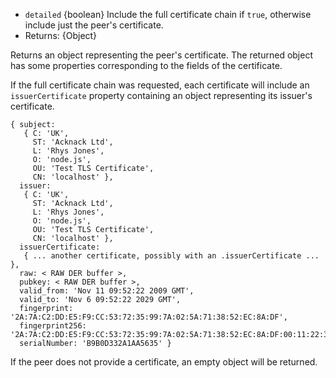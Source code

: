 <!-- YAML
added: v0.11.4
-->

* `detailed` {boolean} Include the full certificate chain if `true`, otherwise
  include just the peer's certificate.
* Returns: {Object}

Returns an object representing the peer's certificate. The returned object has
some properties corresponding to the fields of the certificate.

If the full certificate chain was requested, each certificate will include an
`issuerCertificate` property containing an object representing its issuer's
certificate.

```text
{ subject:
   { C: 'UK',
     ST: 'Acknack Ltd',
     L: 'Rhys Jones',
     O: 'node.js',
     OU: 'Test TLS Certificate',
     CN: 'localhost' },
  issuer:
   { C: 'UK',
     ST: 'Acknack Ltd',
     L: 'Rhys Jones',
     O: 'node.js',
     OU: 'Test TLS Certificate',
     CN: 'localhost' },
  issuerCertificate:
   { ... another certificate, possibly with an .issuerCertificate ... },
  raw: < RAW DER buffer >,
  pubkey: < RAW DER buffer >,
  valid_from: 'Nov 11 09:52:22 2009 GMT',
  valid_to: 'Nov 6 09:52:22 2029 GMT',
  fingerprint: '2A:7A:C2:DD:E5:F9:CC:53:72:35:99:7A:02:5A:71:38:52:EC:8A:DF',
  fingerprint256: '2A:7A:C2:DD:E5:F9:CC:53:72:35:99:7A:02:5A:71:38:52:EC:8A:DF:00:11:22:33:44:55:66:77:88:99:AA:BB',
  serialNumber: 'B9B0D332A1AA5635' }
```

If the peer does not provide a certificate, an empty object will be returned.

